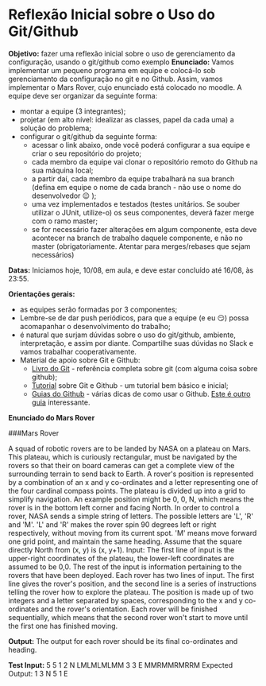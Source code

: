 # Reflexão Inicial sobre o Uso do Git/Github

**Objetivo:** fazer uma reflexão inicial sobre o uso de gerenciamento da configuração, usando o git/github como exemplo
**Enunciado:** Vamos implementar um pequeno programa em equipe e colocá-lo sob gerenciamento da configuração no git e no Github.
Assim, vamos implementar o Mars Rover, cujo enunciado está colocado no moodle. A equipe deve ser organizar da seguinte forma: 
   * montar a equipe (3 integrantes);
   * projetar (em alto nível: idealizar as classes, papel da cada uma) a solução do problema;
   * configurar o git/github da seguinte forma: 
       * acessar o link abaixo, onde você poderá configurar a sua equipe e criar o seu repositório do projeto;
       * cada membro da equipe vai clonar o repositório remoto do Github na sua máquina local;
       * a partir daí, cada membro da equipe trabalhará na sua branch (defina em equipe o nome de cada branch - não use o nome do desenvolvedor  :wink: );
       * uma vez implementados e testados (testes unitários. Se souber utilizar o JUnit, utilize-o) os seus componentes, deverá fazer merge com o ramo master;
       * se for necessário fazer alterações em algum componente, esta deve acontecer na branch de trabalho daquele componente, e não no master (obrigatoriamente. Atentar para merges/rebases que sejam necessários)

**Datas:** Iniciamos hoje, 10/08, em aula, e deve estar concluído até 16/08, às 23:55.

**Orientações gerais:** 
   * as equipes serão formadas por 3 componentes;
   * Lembre-se de dar push periódicos, para que a equipe (e eu :smirk:) possa acomapanhar o desenvolvimento do trabalho;
   * é natural que surjam dúvidas sobre o uso do git/github, ambiente, interpretação, e assim por diante. Compartilhe suas dúvidas no Slack e vamos trabalhar cooperativamente.
   * Material de apoio sobre Git e Github:
      * [Livro do Git](https://git-scm.com/book/en/v2) - referência completa sobre git (com alguma coisa sobre github);
      * [Tutorial](http://rogerdudler.github.io/git-guide/index.pt_BR.html) sobre Git e Github - um tutorial bem básico e inicial;
      * [Guias do Github](https://guides.github.com/) - várias dicas de como usar o Github. [Este é outro guia](http://rogerdudler.github.io/git-guide/) interessante.

**Enunciado do Mars Rover**

###Mars Rover

A squad of robotic rovers are to be landed by NASA on a plateau on Mars.
This plateau, which is curiously rectangular, must be navigated by the rovers so that their on board cameras can get a complete view of the surrounding terrain to send back to Earth.
A rover's position is represented by a combination of an x and y co-ordinates and a letter representing one of the four cardinal compass points. The plateau is divided up into a grid to simplify navigation. An example position might be 0, 0, N, which means the rover is in the bottom left corner and facing North.
In order to control a rover, NASA sends a simple string of letters. The possible letters are 'L', 'R' and 'M'. 'L' and 'R' makes the rover spin 90 degrees left or right respectively, without moving from its current spot.
'M' means move forward one grid point, and maintain the same heading.
Assume that the square directly North from (x, y) is (x, y+1).
Input:
The first line of input is the upper-right coordinates of the plateau, the lower-left coordinates are assumed to be 0,0.
The rest of the input is information pertaining to the rovers that have been deployed. Each rover has two lines of input. The first line gives the rover's position, and the second line is a series of instructions telling the rover how to explore the plateau.
The position is made up of two integers and a letter separated by spaces, corresponding to the x and y co-ordinates and the rover's orientation.
Each rover will be finished sequentially, which means that the second rover won't start to move until the first one has finished moving.

**Output:**
The output for each rover should be its final co-ordinates and heading.

**Test Input:**
5 5
1 2 N
LMLMLMLMM
3 3 E
MMRMMRMRRM
Expected Output:
1 3 N
5 1 E
